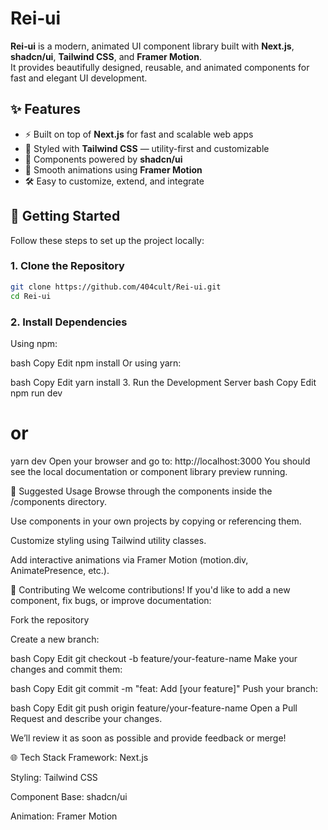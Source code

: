 # Rei‑ui

**Rei‑ui** is a modern, animated UI component library built with **Next.js**, **shadcn/ui**, **Tailwind CSS**, and **Framer Motion**.  
It provides beautifully designed, reusable, and animated components for fast and elegant UI development.

## ✨ Features

- ⚡ Built on top of **Next.js** for fast and scalable web apps  
- 🎨 Styled with **Tailwind CSS** — utility-first and customizable  
- 🧩 Components powered by **shadcn/ui**  
- 🎥 Smooth animations using **Framer Motion**  
- 🛠️ Easy to customize, extend, and integrate  

## 🚀 Getting Started

Follow these steps to set up the project locally:

### 1. Clone the Repository

```bash
git clone https://github.com/404cult/Rei-ui.git
cd Rei-ui
```

### 2. Install Dependencies
Using npm:

bash
Copy
Edit
npm install
Or using yarn:

bash
Copy
Edit
yarn install
3. Run the Development Server
bash
Copy
Edit
npm run dev
# or
yarn dev
Open your browser and go to: http://localhost:3000
You should see the local documentation or component library preview running.

🧪 Suggested Usage
Browse through the components inside the /components directory.

Use components in your own projects by copying or referencing them.

Customize styling using Tailwind utility classes.

Add interactive animations via Framer Motion (motion.div, AnimatePresence, etc.).

🤝 Contributing
We welcome contributions! If you'd like to add a new component, fix bugs, or improve documentation:

Fork the repository

Create a new branch:

bash
Copy
Edit
git checkout -b feature/your-feature-name
Make your changes and commit them:

bash
Copy
Edit
git commit -m "feat: Add [your feature]"
Push your branch:

bash
Copy
Edit
git push origin feature/your-feature-name
Open a Pull Request and describe your changes.

We’ll review it as soon as possible and provide feedback or merge!

🌐 Tech Stack
Framework: Next.js

Styling: Tailwind CSS

Component Base: shadcn/ui

Animation: Framer Motion
